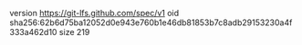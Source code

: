 version https://git-lfs.github.com/spec/v1
oid sha256:62b6d75ba12052d0e943e760b1e46db81853b7c8adb29153230a4f333a462d10
size 219
